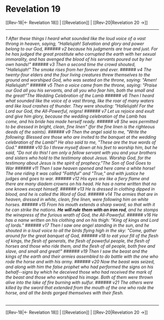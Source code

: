 # Revelation 19

[[Rev-18|← Revelation 18]] | [[Revelation]] | [[Rev-20|Revelation 20 →]]
***

###### 1 After these things I heard what sounded like the loud voice of a vast throng in heaven, saying, "Hallelujah! Salvation and glory and power belong to our God, ###### v2 because his judgments are true and just. For he has judged the great prostitute who corrupted the earth with her sexual immorality, and has avenged the blood of his servants poured out by her own hands!" ###### v3 Then a second time the crowd shouted, "Hallelujah!" The smoke rises from her forever and ever. ###### v4 The twenty-four elders and the four living creatures threw themselves to the ground and worshiped God, who was seated on the throne, saying: "Amen! Hallelujah!" ###### v5 Then a voice came from the throne, saying: "Praise our God all you his servants, and all you who fear him, both the small and the great!"The Wedding Celebration of the Lamb ###### v6 Then I heard what sounded like the voice of a vast throng, like the roar of many waters and like loud crashes of thunder. They were shouting: "Hallelujah! For the Lord our God, the All-Powerful, reigns! ###### v7 Let us rejoice and exult and give him glory, because the wedding celebration of the Lamb has come, and his bride has made herself ready. ###### v8 She was permitted to be dressed in bright, clean, fine linen" (for the fine linen is the righteous deeds of the saints). ###### v9 Then the angel said to me, "Write the following: Blessed are those who are invited to the banquet at the wedding celebration of the Lamb!" He also said to me, "These are the true words of God." ###### v10 So I threw myself down at his feet to worship him, but he said, "Do not do this! I am only a fellow servant with you and your brothers and sisters who hold to the testimony about Jesus. Worship God, for the testimony about Jesus is the spirit of prophecy."The Son of God Goes to War ###### v11 Then I saw heaven opened and here came a white horse! The one riding it was called "Faithful" and "True," and with justice he judges and goes to war. ###### v12 His eyes are like a fiery flame and there are many diadem crowns on his head. He has a name written that no one knows except himself. ###### v13 He is dressed in clothing dipped in blood, and he is called the Word of God. ###### v14 The armies that are in heaven, dressed in white, clean, fine linen, were following him on white horses. ###### v15 From his mouth extends a sharp sword, so that with it he can strike the nations. **_He_** **_will rule_** _**them with an iron rod**,_ and he stomps the winepress of the furious wrath of God, the All-Powerful. ###### v16 He has a name written on his clothing and on his thigh: "King of kings and Lord of lords." ###### v17 Then I saw one angel standing in the sun, and he shouted in a loud voice to all the birds flying high in the sky: "Come, gather around for the great banquet of God, ###### v18 to eat your fill of the flesh of kings, the flesh of generals, the flesh of powerful people, the flesh of horses and those who ride them, and the flesh of all people, both free and slave, and small and great!" ###### v19 Then I saw the beast and the kings of the earth and their armies assembled to do battle with the one who rode the horse and with his army. ###### v20 Now the beast was seized, and along with him the false prophet who had performed the signs on his behalf--signs by which he deceived those who had received the mark of the beast and those who worshiped his image. Both of them were thrown alive into the lake of fire burning with sulfur. ###### v21 The others were killed by the sword that extended from the mouth of the one who rode the horse, and all the birds gorged themselves with their flesh.

***
[[Rev-18|← Revelation 18]] | [[Revelation]] | [[Rev-20|Revelation 20 →]]

